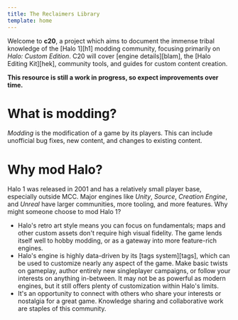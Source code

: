 ```yaml
---
title: The Reclaimers Library
template: home
---
```


Welcome to **c20**, a project which aims to document the immense tribal knowledge of the [Halo 1][h1] modding community, focusing primarily on _Halo: Custom Edition_. C20 will cover [engine details][blam], the [Halo Editing Kit][hek], community tools, and guides for custom content creation.

**This resource is still a work in progress, so expect improvements over time.**

# What is modding?
_Modding_ is the modification of a game by its players. This can include unofficial bug fixes, new content, and changes to existing content.

# Why mod Halo?
Halo 1 was released in 2001 and has a relatively small player base, especially outside MCC. Major engines like _Unity_, _Source_, _Creation Engine_, and _Unreal_ have larger communities, more tooling, and more features. Why might someone choose to mod Halo 1?

* Halo's retro art style means you can focus on fundamentals; maps and other custom assets don't require high visual fidelity. The game lends itself well to hobby modding, or as a gateway into more feature-rich engines.
* Halo's engine is highly data-driven by its [tags system][tags], which can be used to customize nearly any aspect of the game. Make basic twists on gameplay, author entirely new singleplayer campaigns, or follow your interests on anything in-between. It may not be as powerful as modern engines, but it still offers plenty of customization within Halo's limits.
* It's an opportunity to connect with others who share your interests or nostalgia for a great game. Knowledge sharing and collaborative work are staples of this community.
